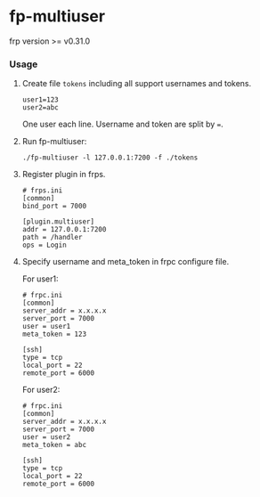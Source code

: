 # fp-multiuser

frp version >= v0.31.0

### Usage

1. Create file `tokens` including all support usernames and tokens.

    ```
    user1=123
    user2=abc
    ```

    One user each line. Username and token are split by `=`.

2. Run fp-multiuser:

    `./fp-multiuser -l 127.0.0.1:7200 -f ./tokens`

3. Register plugin in frps.

    ```
    # frps.ini
    [common]
    bind_port = 7000

    [plugin.multiuser]
    addr = 127.0.0.1:7200
    path = /handler
    ops = Login
    ```

4. Specify username and meta_token in frpc configure file.

    For user1:

    ```
    # frpc.ini
    [common]
    server_addr = x.x.x.x
    server_port = 7000
    user = user1
    meta_token = 123

    [ssh]
    type = tcp
    local_port = 22
    remote_port = 6000
    ```

    For user2:

    ```
    # frpc.ini
    [common]
    server_addr = x.x.x.x
    server_port = 7000
    user = user2
    meta_token = abc

    [ssh]
    type = tcp
    local_port = 22
    remote_port = 6000
    ```
